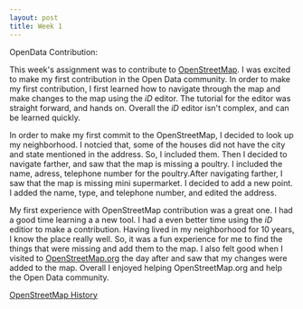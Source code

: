 ```yaml
---
layout: post
title: Week 1
---
```



OpenData Contribution:

This week's assignment was to contribute to [OpenStreetMap](https://www.OpenStreetMap.org). I was excited to make my first contribution in the Open Data community. In order to make my first contribution, I first learned how to navigate through the map and make changes to the map using the *iD* editor. The tutorial for the editor was straight forward, and hands on. Overall the *iD* editor isn't complex, and can be learned quickly.

In order to make my first commit to the OpenStreetMap, I decided to look up my neighborhood. I notcied that, some of the houses did not have the city and state mentioned in the address. So, I included them. Then I decided to navigate farther, and saw that the map is missing a poultry. I included the name, adress, telephone number for the poultry.After navigating farther, I saw that the map is missing mini supermarket. I decided to add a new point. I added the name, type, and telephone number, and edited the address. 

My first experience with OpenStreetMap contribution was a great one. I had a good time learning a a new tool. I had a even better time using the *iD* editior to make a contribution. Having lived in my neighborhood for 10 years, I know the place really well. So, it was a fun experience for me to find the things that were missing and add them to the map. I also felt good when I visited to
[OpenStreetMap.org](https://www.OpenStreetMap.org) the day after and saw that my changes were added to the map. Overall I enjoyed helping OpenStreetMap.org and help the Open Data community.

[OpenStreetMap History](https://www.openstreetmap.org/user/anupamdas104/history)
